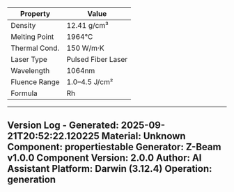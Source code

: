 | Property | Value |
|----------|-------|
| Density | 12.41 g/cm³ |
| Melting Point | 1964°C |
| Thermal Cond. | 150 W/m·K |
| Laser Type | Pulsed Fiber Laser |
| Wavelength | 1064nm |
| Fluence Range | 1.0–4.5 J/cm² |
| Formula | Rh |


---
Version Log - Generated: 2025-09-21T20:52:22.120225
Material: Unknown
Component: propertiestable
Generator: Z-Beam v1.0.0
Component Version: 2.0.0
Author: AI Assistant
Platform: Darwin (3.12.4)
Operation: generation
---